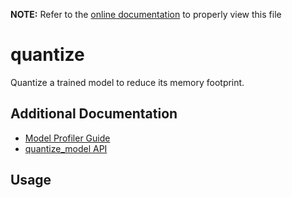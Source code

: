 __NOTE:__ Refer to the [online documentation](https://github.com/chenxingqiang/yzlite) to properly view this file

# quantize

 Quantize a trained model to reduce its memory footprint.

## Additional Documentation

- [Model Profiler Guide](../guides/model_quantization.md)
- [quantize_model API](https://github.com/chenxingqiang/yzlite/docs/python_api/operations/quantize.html)

## Usage

```{include} ./quantize_cli_help.md
```
